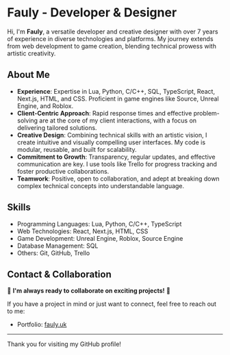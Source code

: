 <!-- README.md -->
# Fauly - Developer & Designer

Hi, I'm **Fauly**, a versatile developer and creative designer with over 7 years of experience in diverse technologies and platforms. My journey extends from web development to game creation, blending technical prowess with artistic creativity.

## About Me

- **Experience**: Expertise in Lua, Python, C/C++, SQL, TypeScript, React, Next.js, HTML, and CSS. Proficient in game engines like Source, Unreal Engine, and Roblox.
- **Client-Centric Approach**: Rapid response times and effective problem-solving are at the core of my client interactions, with a focus on delivering tailored solutions.
- **Creative Design**: Combining technical skills with an artistic vision, I create intuitive and visually compelling user interfaces. My code is modular, reusable, and built for scalability.
- **Commitment to Growth**: Transparency, regular updates, and effective communication are key. I use tools like Trello for progress tracking and foster productive collaborations.
- **Teamwork**: Positive, open to collaboration, and adept at breaking down complex technical concepts into understandable language.

## Skills

- Programming Languages: Lua, Python, C/C++, TypeScript
- Web Technologies: React, Next.js, HTML, CSS
- Game Development: Unreal Engine, Roblox, Source Engine
- Database Management: SQL
- Others: Git, GitHub, Trello

## Contact & Collaboration

🚀 **I'm always ready to collaborate on exciting projects!** 🚀

If you have a project in mind or just want to connect, feel free to reach out to me:

- Portfolio: [fauly.uk](http://fauly.uk)

---

Thank you for visiting my GitHub profile!